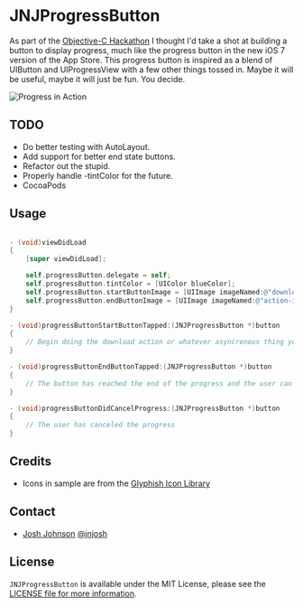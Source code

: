 # JNJProgressButton

As part of the [Objective-C Hackathon](https://objectivechackathon.appspot.com) I thought I'd take a shot at building a button to display progress, much like the progress button in the new iOS 7 version of the App Store. This progress button is inspired as a blend of UIButton and UIProgressView with a few other things tossed in. Maybe it will be useful, maybe it will just be fun. You decide.

![Progress in Action](http://jsh.in/Q1pR/JNJProgressButton.gif)

## TODO ##

- Do better testing with AutoLayout. 
- Add support for better end state buttons.
- Refactor out the stupid.
- Properly handle -tintColor for the future.
- CocoaPods

## Usage ##

```objective-c

- (void)viewDidLoad
{
    [super viewDidLoad];

    self.progressButton.delegate = self;
    self.progressButton.tintColor = [UIColor blueColor];
    self.progressButton.startButtonImage = [UIImage imageNamed:@"download-image"];
    self.progressButton.endButtonImage = [UIImage imageNamed:@"action-image"];
}   

- (void)progressButtonStartButtonTapped:(JNJProgressButton *)button
{
    // Begin doing the download action or whatever asyncronous thing you need to do. Then start updating the progress progerty on the button.
}

- (void)progressButtonEndButtonTapped:(JNJProgressButton *)button
{
    // The button has reached the end of the progress and the user can now do whatever the action needed.
}

- (void)progressButtonDidCancelProgress:(JNJProgressButton *)button
{
    // The user has canceled the progress
}

```

## Credits

- Icons in sample are from the [Glyphish Icon Library](http://www.glyphish.com)

## Contact

- [Josh Johnson](http://jnjosh.com) [@jnjosh](http://twitter.com/jnjosh)

## License

`JNJProgressButton` is available under the MIT License, please see the [LICENSE file for more information](http://jnjosh.mit-license.org/).
